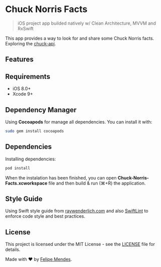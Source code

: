 # Chuck Norris Facts
> iOS project app builded natively w/ Clean Architecture, MVVM and RxSwift

This app provides a way to look for and share some Chuck Norris facts. Exploring the [chuck-api](https://api.chucknorris.io/).

## Features

## Requirements
- iOS 8.0+
- Xcode 9+

## Dependency Manager
Using **Cocoapods** for manage all dependencies. You can install it with:
```bash
sudo gem install cocoapods
```

## Dependencies
Installing dependencies:
```bash
pod install
```
When the instalation has been finished, you can open **Chuck-Norris-Facts.xcworkspace** file and then build & run (⌘+R) the application.

## Style Guide
Using Swift style guide from [raywenderlich.com](https://github.com/raywenderlich/swift-style-guide) and also [SwiftLint](https://github.com/realm/SwiftLint) to enforce code style and best practices.

## License
This project is licensed under the MIT License - see the [LICENSE](LICENSE) file for details.

Made with :heart: by [Felipe Mendes](https://github.com/felipemendes).
